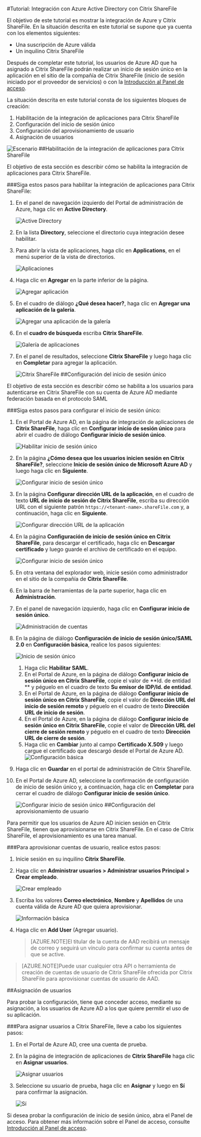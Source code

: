 <properties 
    pageTitle="Tutorial: Integración de Azure Active Directory con Citrix ShareFile | Microsoft Azure" 
    description="Aprenda cómo usar Citrix ShareFile con Azure Active Directory para habilitar el inicio de sesión único, el aprovisionamiento automatizado, etc." 
    services="active-directory" 
    authors="jeevansd"  
    documentationCenter="na" 
    manager="stevenpo"/>
<tags 
    ms.service="active-directory" 
    ms.devlang="na" 
    ms.topic="article" 
    ms.tgt_pltfrm="na" 
    ms.workload="identity" 
    ms.date="01/14/2016" 
    ms.author="jeedes" />

#Tutorial: Integración con Azure Active Directory con Citrix ShareFile

El objetivo de este tutorial es mostrar la integración de Azure y Citrix ShareFile. En la situación descrita en este tutorial se supone que ya cuenta con los elementos siguientes:

-   Una suscripción de Azure válida
-   Un inquilino Citrix ShareFile

Después de completar este tutorial, los usuarios de Azure AD que ha asignado a Citrix ShareFile podrán realizar un inicio de sesión único en la aplicación en el sitio de la compañía de Citrix ShareFile (inicio de sesión iniciado por el proveedor de servicios) o con la [Introducción al Panel de acceso](active-directory-saas-access-panel-introduction.md).

La situación descrita en este tutorial consta de los siguientes bloques de creación:

1.  Habilitación de la integración de aplicaciones para Citrix ShareFile
2.  Configuración del inicio de sesión único
3.  Configuración del aprovisionamiento de usuario
4.  Asignación de usuarios

![Escenario](./media/active-directory-saas-citrix-sharefile-tutorial/IC773620.png "Escenario")
##Habilitación de la integración de aplicaciones para Citrix ShareFile

El objetivo de esta sección es describir cómo se habilita la integración de aplicaciones para Citrix ShareFile.

###Siga estos pasos para habilitar la integración de aplicaciones para Citrix ShareFile:

1.  En el panel de navegación izquierdo del Portal de administración de Azure, haga clic en **Active Directory**.

    ![Active Directory](./media/active-directory-saas-citrix-sharefile-tutorial/IC700993.png "Active Directory")

2.  En la lista **Directory**, seleccione el directorio cuya integración desee habilitar.

3.  Para abrir la vista de aplicaciones, haga clic en **Applications**, en el menú superior de la vista de directorios.

    ![Aplicaciones](./media/active-directory-saas-citrix-sharefile-tutorial/IC700994.png "Aplicaciones")

4.  Haga clic en **Agregar** en la parte inferior de la página.

    ![Agregar aplicación](./media/active-directory-saas-citrix-sharefile-tutorial/IC749321.png "Agregar aplicación")

5.  En el cuadro de diálogo **¿Qué desea hacer?**, haga clic en **Agregar una aplicación de la galería**.

    ![Agregar una aplicación de la galería](./media/active-directory-saas-citrix-sharefile-tutorial/IC749322.png "Agregar una aplicación de la galería")

6.  En el **cuadro de búsqueda** escriba **Citrix ShareFile**.

    ![Galería de aplicaciones](./media/active-directory-saas-citrix-sharefile-tutorial/IC773621.png "Galería de aplicaciones")

7.  En el panel de resultados, seleccione **Citrix ShareFile** y luego haga clic en **Completar** para agregar la aplicación.

    ![Citrix ShareFile](./media/active-directory-saas-citrix-sharefile-tutorial/IC773622.png "Citrix ShareFile")
##Configuración del inicio de sesión único

El objetivo de esta sección es describir cómo se habilita a los usuarios para autenticarse en Citrix ShareFile con su cuenta de Azure AD mediante federación basada en el protocolo SAML

###Siga estos pasos para configurar el inicio de sesión único:

1.  En el Portal de Azure AD, en la página de integración de aplicaciones de **Citrix ShareFile**, haga clic en **Configurar inicio de sesión único** para abrir el cuadro de diálogo **Configurar inicio de sesión único**.

    ![Habilitar inicio de sesión único](./media/active-directory-saas-citrix-sharefile-tutorial/IC773623.png "Habilitar inicio de sesión único")

2.  En la página **¿Cómo desea que los usuarios inicien sesión en Citrix ShareFile?**, seleccione **Inicio de sesión único de Microsoft Azure AD** y luego haga clic en **Siguiente**.

    ![Configurar inicio de sesión único](./media/active-directory-saas-citrix-sharefile-tutorial/IC773624.png "Configurar inicio de sesión único")

3.  En la página **Configurar dirección URL de la aplicación**, en el cuadro de texto **URL de inicio de sesión de Citrix ShareFile**, escriba su dirección URL con el siguiente patrón `https://<tenant-name>.shareFile.com` y, a continuación, haga clic en **Siguiente**.

    ![Configurar dirección URL de la aplicación](./media/active-directory-saas-citrix-sharefile-tutorial/IC773625.png "Configurar dirección URL de la aplicación")

4.  En la página **Configuración de inicio de sesión único en Citrix ShareFile**, para descargar el certificado, haga clic en **Descargar certificado** y luego guarde el archivo de certificado en el equipo.

    ![Configurar inicio de sesión único](./media/active-directory-saas-citrix-sharefile-tutorial/IC773626.png "Configurar inicio de sesión único")

5.  En otra ventana del explorador web, inicie sesión como administrador en el sitio de la compañía de **Citrix ShareFile**.

6.  En la barra de herramientas de la parte superior, haga clic en **Administración**.

7.  En el panel de navegación izquierdo, haga clic en **Configurar inicio de sesión único**.

    ![Administración de cuentas](./media/active-directory-saas-citrix-sharefile-tutorial/IC773627.png "Administración de cuentas")

8.  En la página de diálogo **Configuración de inicio de sesión único/SAML 2.0** en **Configuración básica**, realice los pasos siguientes:

    ![Inicio de sesión único](./media/active-directory-saas-citrix-sharefile-tutorial/IC773628.png "Inicio de sesión único")

    1.  Haga clic **Habilitar SAML**.
    2.  En el Portal de Azure, en la página de diálogo **Configurar inicio de sesión único en Citrix ShareFile**, copie el valor de **Id. de entidad ** y péguelo en el cuadro de texto **Su emisor de IDP/Id. de entidad**.
    3.  En el Portal de Azure, en la página de diálogo **Configurar inicio de sesión único en Citrix ShareFile**, copie el valor de **Dirección URL del inicio de sesión remoto** y péguelo en el cuadro de texto **Dirección URL de inicio de sesión**.
    4.  En el Portal de Azure, en la página de diálogo **Configurar inicio de sesión único en Citrix ShareFile**, copie el valor de **Dirección URL del cierre de sesión remoto** y péguelo en el cuadro de texto **Dirección URL de cierre de sesión**.
    5.  Haga clic en **Cambiar** junto al campo **Certificado X.509** y luego cargue el certificado que descargó desde el Portal de Azure AD. ![Configuración básica](./media/active-directory-saas-citrix-sharefile-tutorial/IC773629.png "Configuración básica")

9.  Haga clic en **Guardar** en el portal de administración de Citrix ShareFile.

10. En el Portal de Azure AD, seleccione la confirmación de configuración de inicio de sesión único y, a continuación, haga clic en **Completar** para cerrar el cuadro de diálogo **Configurar inicio de sesión único**.

    ![Configurar inicio de sesión único](./media/active-directory-saas-citrix-sharefile-tutorial/IC773630.png "Configurar inicio de sesión único")
##Configuración del aprovisionamiento de usuario

Para permitir que los usuarios de Azure AD inicien sesión en Citrix ShareFile, tienen que aprovisionarse en Citrix ShareFile. En el caso de Citrix ShareFile, el aprovisionamiento es una tarea manual.

###Para aprovisionar cuentas de usuario, realice estos pasos:

1.  Inicie sesión en su inquilino **Citrix ShareFile**.

2.  Haga clic en **Administrar usuarios > Administrar usuarios Principal > Crear empleado**.

    ![Crear empleado](./media/active-directory-saas-citrix-sharefile-tutorial/IC781050.png "Crear empleado")

3.  Escriba los valores **Correo electrónico**, **Nombre** y **Apellidos** de una cuenta válida de Azure AD que quiera aprovisionar.

    ![Información básica](./media/active-directory-saas-citrix-sharefile-tutorial/IC799951.png "Información básica")

4.  Haga clic en **Add User** (Agregar usuario).

    >[AZURE.NOTE]El titular de la cuenta de AAD recibirá un mensaje de correo y seguirá un vínculo para confirmar su cuenta antes de que se active.

>[AZURE.NOTE]Puede usar cualquier otra API o herramienta de creación de cuentas de usuario de Citrix ShareFile ofrecida por Citrix ShareFile para aprovisionar cuentas de usuario de AAD.

##Asignación de usuarios

Para probar la configuración, tiene que conceder acceso, mediante su asignación, a los usuarios de Azure AD a los que quiere permitir el uso de su aplicación.

###Para asignar usuarios a Citrix ShareFile, lleve a cabo los siguientes pasos:

1.  En el Portal de Azure AD, cree una cuenta de prueba.

2.  En la página de integración de aplicaciones de **Citrix ShareFile** haga clic en **Asignar usuarios**.

    ![Asignar usuarios](./media/active-directory-saas-citrix-sharefile-tutorial/IC773631.png "Asignar usuarios")

3.  Seleccione su usuario de prueba, haga clic en **Asignar** y luego en **Sí** para confirmar la asignación.

    ![Sí](./media/active-directory-saas-citrix-sharefile-tutorial/IC767830.png "Sí")

Si desea probar la configuración de inicio de sesión único, abra el Panel de acceso. Para obtener más información sobre el Panel de acceso, consulte [Introducción al Panel de acceso](active-directory-saas-access-panel-introduction.md).

<!---HONumber=AcomDC_0121_2016-->
